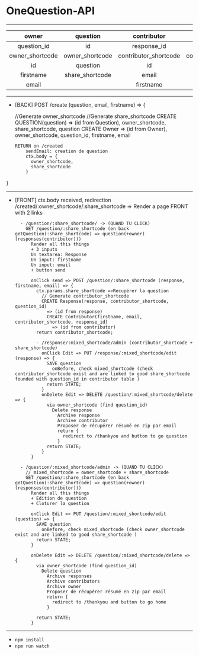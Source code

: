 # OneQuestion-API

---

|      owner      |     question    |      contributor      |        response       |
|:---------------:|:---------------:|:---------------------:|:---------------------:|
|   question_id   |        id       |      response_id      |      question_id      |
| owner_shortcode | owner_shortcode | contributor_shortcode | contributor_shortcode |
|        id       |     question    |           id          |           id          |
|    firstname    | share_shortcode |         email         |        response       |
|      email      |                 |       firstname       |                       |

---


- [BACK] POST /create (question, email, firstname) => {

  //Generate owner_shortcode
  //Generate share_shortcode
  CREATE QUESTION(question)
   => (id from Question), owner_shortcode, share_shortcode, question
    CREATE Owner
      => (id from Owner), owner_shortcode, question_id, firstname, email

      RETURN on /created
          sendEmail: creation de question
          ctx.body = {
            owner_shortcode,
            share_shortcode
          }      
}

---

- [FRONT] ctx.body received, redirection /created/:owner_shortcode/:share_shortcode
    => Render a page FRONT
      with 2 links


        - /question/:share_shortcode/ -> (QUAND TU CLICK)
          GET /question/:share_shortcode (en back getQuestion(:share_shortcode) => question(+owner)(responses(contributor)))
            Render all this things
            + 3 inputs
            Un textarea: Response
            Un input: firstname
            Un input: email
            + button send

            onClick send => POST /question/:share_shortcode (response, firstname, email) => {
              ctx.params.share_shortcode =>Recupérer la question
                // Generate contributor_shortcode
                CREATE Response(response, contributor_shortcode, question_id)
                  => (id from response)
                  CREATE Contributor(firstname, email, contributor_shortcode, response_id)
                    => (id from contributor)
              return contributor_shortcode;
              
              - /response/:mixed_shortcode/admin (contributor_shortcode + share_shortcode)
                onClick Edit => PUT /response/:mixed_shortcode/edit (response) => {
                  SAVE question
                    onBefore, check mixed_shortcode (check contributor_shortcode exist and are linked to good share_shortcode founded with question_id in contributor table )
                  return STATE;
                }
                onDelete Edit => DELETE /question/:mixed_shortcode/delete => {
                  via owner_shortcode (find question_id)
                    Delete response
                      Archive response
                      Archive contributor
                      Proposer de récupérer résumé en zip par email
                      return {
                        redirect to /thankyou and button to go question
                      }
                  return STATE;
                }
            }

        - /question/:mixed_shortcode/admin -> (QUAND TU CLICK)
          // mixed_shortcode = owner_shortcode + share_shortcode
          GET /question/:share_shortcode (en back getQuestion(:share_shortcode) => question(+owner)(responses(contributor)))
            Render all this things
            + Edition de question
            + Cloturer la question

            onClick Edit => PUT /question/:mixed_shortcode/edit (question) => {
              SAVE question
                onBefore, check mixed_shortcode (check owner_shortcode exist and are linked to good share_shortcode )
              return STATE;
            }

            onDelete Edit => DELETE /question/:mixed_shortcode/delete => {
              via owner_shortcode (find question_id)
                Delete question
                  Archive responses
                  Archive contributors
                  Archive owner
                  Proposer de récupérer résumé en zip par email
                  return {
                    redirect to /thankyou and button to go home
                  }

              return STATE;
            }

---

- `npm install`
- `npm run watch`
